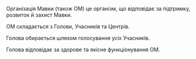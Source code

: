 <subject>Організація Мавки</subject> (також <subject>ОМ</subject>) <keyword>це</keyword> організм, що відповідає за
підтримку, розвиток й
захист <subject>Мавки</subject>.

<subject>ОМ</subject> складається з <subject>Голови</subject>, <subject>Учасників</subject> <keyword>
та</keyword> <subject>
Центрів</subject>.

<subject>Голова</subject> обирається шляхом голосування усіх <subject>Учасників</subject>.

<subject>Голова</subject> відповідає за здорове <keyword>та</keyword> якісне функціонування <subject>ОМ</subject>.
